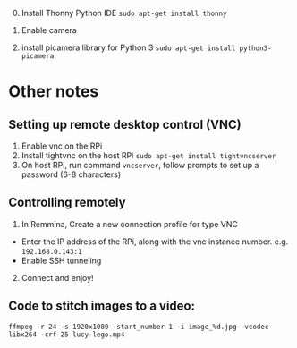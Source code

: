 0. Install Thonny Python IDE ```sudo apt-get install thonny```

1. Enable camera

2. install picamera library for Python 3 ```sudo apt-get install python3-picamera```

# Other notes

## Setting up remote desktop control (VNC)
1. Enable vnc on the RPi
2. Install tightvnc on the host RPi ```sudo apt-get install tightvncserver``` 
3. On host RPi, run command ```vncserver```, follow prompts to set up a password (6-8 characters)

## Controlling remotely
1. In Remmina, Create a new connection profile for type VNC
  - Enter the IP address of the RPi, along with the vnc instance number. e.g. ```192.168.0.143:1```
  - Enable SSH tunneling
2. Connect and enjoy!

## Code to stitch images to a video:
```ffmpeg -r 24 -s 1920x1080 -start_number 1 -i image_%d.jpg -vcodec libx264 -crf 25 lucy-lego.mp4```
